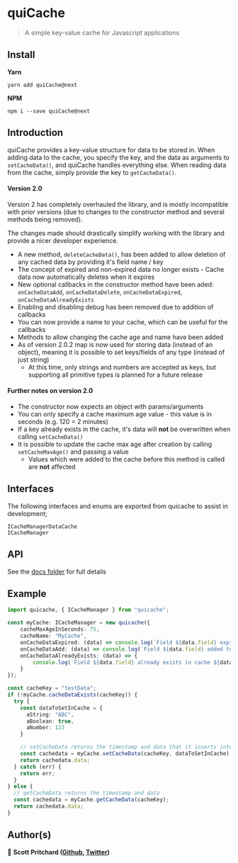 # quiCache

> A simple key-value cache for Javascript applications

## Install

**Yarn**

`yarn add quiCache@next`

**NPM**

`npm i --save quiCache@next`


## Introduction

quiCache provides a key-value structure for data to be stored in. When adding data to the cache, you specify the key, and the data as arguments to `setCacheData()`, and quiCache handles everything else.
When reading data from the cache, simply provide the key to `getCacheData()`.


#### Version 2.0

Version 2 has completely overhauled the library, and is mostly incompatible with prior versions (due to changes to the constructor method and several methods being removed).

The changes made should drastically simplify working with the library and provide a nicer developer experience.

  * A new method, `deleteCacheData()`, has been added to allow deletion of any cached data by providing it's field name / key
  * The concept of expired and non-expired data no longer exists - Cache data now automatically deletes when it expires
  * New optional callbacks in the constructor method have been aded: `onCacheDataAdd`, `onCacheDataDelete`, `onCacheDataExpired`, `onCacheDataAlreadyExists`
  * Enabling and disabling debug has been removed due to addition of callbacks
  * You can now provide a name to your cache, which can be useful for the callbacks
  * Methods to allow changing the cache age and name have been added
  * As of version 2.0.2 map is now used for storing data (instead of an object), meaning it is possible to set keys/fields of any type (instead of just string)
    * At this time, only strings and numbers are accepted as keys, but supporting all primitive types is planned for a future release

#### Further notes on version 2.0
  - The constructor now expects an object with params/arguments
  - You can only specify a cache maximum age value - this value is in seconds (e.g. 120 = 2 minutes)
  - If a key already exists in the cache, it's data will **not** be overwritten when calling `setCacheData()`
  - It is possible to update the cache max age after creation by calling `setCacheMaxAge()` and passing a value
    - Values which were added to the cache before this method is called are **not** affected

## Interfaces

The following interfaces and enums are exported from quicache to assist in development;

    ICacheManagerDataCache
    ICacheManager

## API

See the [docs folder](./docs/index.html) for full details

## Example

```typescript
import quicache, { ICacheManager } from "quicache";

const myCache: ICacheManager = new quicache({
    cacheMaxAgeInSeconds: 75,
    cacheName: "MyCache",
    onCacheDataExpired: (data) => console.log(`Field ${data.field} expired in cache ${data.cacheName}`),
    onCacheDataAdd: (data) => console.log(`Field ${data.field} added to cache ${data.cacheName}`),
    onCacheDataAlreadyExists: (data) => {
        console.log(`Field ${data.field} already exists in cache ${data.cacheName}, and expires in ${data.expires} seconds`)
    }
});

const cacheKey = "testData";
if (!myCache.cacheDataExists(cacheKey)) {
  try {
    const dataToSetInCache = {
      aString: "ABC",
      aBoolean: true,
      aNumber: 123
    }

    // setCacheData returns the timestamp and data that it inserts into the cache
    const cachedata = myCache.setCacheData(cacheKey, dataToSetInCache);
    return cachedata.data;
  } catch (err) {
    return err;
  }
} else {
  // getCacheData returns the timestamp and data
  const cachedata = myCache.getCacheData(cacheKey);
  return cachedata.data;
}
```

## Author(s)

👤 **Scott Pritchard ([Github](https://github.com/ChronSyn), [Twitter](https://twitter.com/ChronSyn))**
